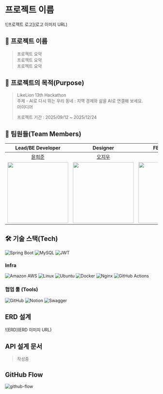 # 프로젝트 이름

![프로젝트 로고](로고 이미지 URL)


## 🥔 프로젝트 이름

> 프로젝트 요약</br>
> 프로젝트 요약</br>
> 프로젝트 요약

## 🎯 프로젝트의 목적(Purpose)

> LikeLion 13th Hackathon</br>
> 주제 - AI로 다시 뛰는 우리 동네 : 지역 경제와 삶을 AI로 연결해 보세요.</br>
> 아이디어</br>
>
> 프로젝트 기간 : 2025/09/12 ~ 2025/12/24

## 🤩 팀원들(Team Members)

| Lead/BE Developer   | Designer | FE Developer     | BE Developer     |
|:------------------------:|:------:|:------------:|:------------:|
|[윤희준](https://github.com/uni-j-uni)|[오지우](https://github.com/uni-j-uni)|[신채린](https://github.com/shinchaerin79)|[금시언](https://github.com/silversieon)                        |
| <img src="https://avatars.githubusercontent.com/u/118972548?v=4" width="200" height="200" /> | <img src="https://avatars.githubusercontent.com/u/118972548?v=4" width="200" height="200" /> | <img src="https://avatars.githubusercontent.com/u/166346480?v=4" width="200" height="200" /> | <img src="https://avatars.githubusercontent.com/u/172238270?v=4" width="200" height="200" /> |

## 🛠️ 기술 스택(Tech)
![Spring Boot](https://img.shields.io/badge/springboot-6DB33F?style=for-the-badge&logo=springboot&logoColor=white)
![MySQL](https://img.shields.io/badge/mysql-4479A1.svg?style=for-the-badge&logo=mysql&logoColor=white)
![JWT](https://img.shields.io/badge/JWT-black?style=for-the-badge&logo=JSON%20web%20tokens)

### Infra
![Amazon AWS](https://img.shields.io/badge/AmazonAWS-f7f7f7?style=for-the-badge&logo=AmazonAWS&logoColor=f89400)
![Linux](https://img.shields.io/badge/Linux-FCC624?style=for-the-badge&logo=linux&logoColor=black)
![Ubuntu](https://img.shields.io/badge/Ubuntu-E95420?style=for-the-badge&logo=ubuntu&logoColor=white)
![Docker](https://img.shields.io/badge/docker-%230db7ed.svg?style=for-the-badge&logo=docker&logoColor=white)
![Nginx](https://img.shields.io/badge/nginx-%23009639.svg?style=for-the-badge&logo=nginx&logoColor=white)
![GitHub Actions](https://img.shields.io/badge/github%20actions-%232671E5.svg?style=for-the-badge&logo=githubactions&logoColor=white)

### 협업 툴 (Tools)
![GitHub](https://img.shields.io/badge/github-%23121011.svg?style=for-the-badge&logo=github&logoColor=white)
![Notion](https://img.shields.io/badge/Notion-%23000000.svg?style=for-the-badge&logo=notion&logoColor=white)
![Swagger](https://img.shields.io/badge/-Swagger-%23Clojure?style=for-the-badge&logo=swagger&logoColor=white)

## ERD 설계
![ERD](ERD 이미지 URL)

## API 설계 문서
> 작성중

## GitHub Flow
![github-flow](https://i.ibb.co/p3Gfnvs/Kakao-Talk-20241115-230442579-01.png)
